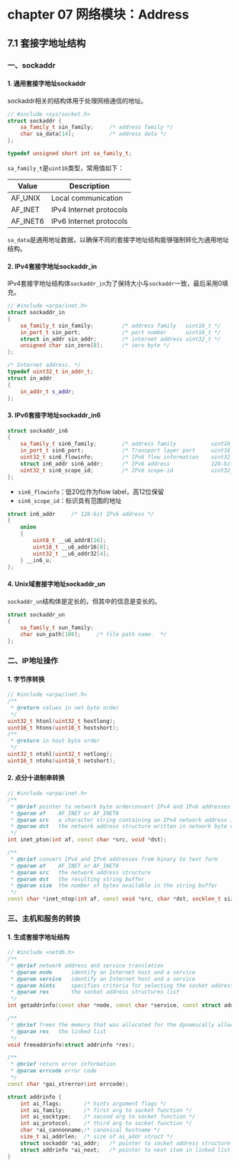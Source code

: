 # chapter 07 网络模块：Address

## 7.1 套接字地址结构

### 一、sockaddr

#### 1. 通用套接字地址sockaddr

sockaddr相关的结构体用于处理网络通信的地址。

``` cpp
// #include <sys/socket.h>
struct sockaddr {  
    sa_family_t sin_family;     /* address family */
    char sa_data[14];           /* address data */
};
```

``` cpp
typedef unsigned short int sa_family_t;
```

`sa_family_t`是`uint16`类型，常用值如下：

|Value|Description|
|-|-|
|AF_UNIX|Local communication|
|AF_INET|IPv4 Internet protocols|
|AF_INET6|IPv6 Internet protocols|

`sa_data`是通用地址数据，以确保不同的套接字地址结构能够强制转化为通用地址结构。

#### 2. IPv4套接字地址sockaddr_in

IPv4套接字地址结构体`sockaddr_in`为了保持大小与`sockaddr`一致，最后采用0填充。

``` cpp
// #include <arpa/inet.h>
struct sockaddr_in
{
    sa_family_t sin_family;         /* address family   uint16_t */
    in_port_t sin_port;			    /* port number      uint16_t */
    struct in_addr sin_addr;		/* internet address uint32_t */
    unsigned char sin_zero[8];      /* zero byte */
};
```

``` cpp
/* Internet address. */
typedef uint32_t in_addr_t;
struct in_addr
{
    in_addr_t s_addr;
};
```

#### 3. IPv6套接字地址sockaddr_in6

``` cpp
struct sockaddr_in6
{
    sa_family_t sin6_family;        /* address family           uint16_t */
    in_port_t sin6_port;	        /* Transport layer port     uint16_t */
    uint32_t sin6_flowinfo;	        /* IPv6 flow information    uint32_t */
    struct in6_addr sin6_addr;	    /* IPv6 address             128-bit  */
    uint32_t sin6_scope_id;	        /* IPv6 scope-id            uint32_t */
};
```

- `sin6_flowinfo`：低20位作为flow label，高12位保留
- `sin6_scope_id`：标识具有范围的地址

``` cpp
struct in6_addr     /* 128-bit IPv6 address */
{
    union
    {
        uint8_t	__u6_addr8[16];
        uint16_t __u6_addr16[8];
        uint32_t __u6_addr32[4];
    } __in6_u;
};
```

#### 4. Unix域套接字地址sockaddr_un

`sockaddr_un`结构体是定长的，但其中的信息是变长的。

``` cpp
struct sockaddr_un
{
    sa_family_t sun_family;
    char sun_path[108];		/* file path name.  */
};
```

### 二、IP地址操作

#### 1. 字节序转换

``` cpp
// #include <arpa/inet.h>
/**
 * @return values in net byte order
 */
uint32_t htonl(uint32_t hostlong);
uint16_t htons(uint16_t hostshort);
/**
 * @return in host byte order
 */
uint32_t ntohl(uint32_t netlong);
uint16_t ntohs(uint16_t netshort);
```

#### 2. 点分十进制串转换

``` cpp
// #include <arpa/inet.h>
/**
 * @brief pointer to network byte orderconvert IPv4 and IPv6 addresses from text to binary form
 * @param af    AF_INET or AF_INET6
 * @param src   a character string containing an IPv4 network address in dotted-decimal format
 * @param dst   the network address structure written in network byte order
 */
int inet_pton(int af, const char *src, void *dst);

/**
 * @brief convert IPv4 and IPv6 addresses from binary to text form
 * @param af    AF_INET or AF_INET6
 * @param src   the network address structure
 * @param dst   the resulting string buffer
 * @param size  the number of bytes available in the string buffer
 */
const char *inet_ntop(int af, const void *src, char *dst, socklen_t size);
```

### 三、主机和服务的转换

#### 1. 生成套接字地址结构

``` cpp
// #include <netdb.h>
/**
 * @brief network address and service translation
 * @param node      identify an Internet host and a service
 * @param service   identify an Internet host and a service
 * @param hints     specifies criteria for selecting the socket address structures
 * @param res       the socket address structures list
 */
int getaddrinfo(const char *node, const char *service, const struct addrinfo *hints, struct addrinfo **res);

/**
 * @brief frees the memory that was allocated for the dynamically allocated linked list res
 * @param res   the linked list
 */ 
void freeaddrinfo(struct addrinfo *res);

/**
 * @brief return error information
 * @param errcode error code
 */
const char *gai_strerror(int errcode);
```

``` cpp
struct addrinfo {
    int ai_flags;       /* hints argument flags */
    int ai_family;      /* first arg to socket function */
    int ai_socktype;    /* second arg to socket function */
    int ai_protocol;    /* third arg to socket function */
    char *ai_cannonname;/* canonical hostname */
    size_t ai_addrlen;  /* size of ai_addr struct */
    struct sockaddr *ai_addr;   /* pointer to socket address structure */
    struct addrinfo *ai_next;   /* pointer to next item in linked list */        
}
```